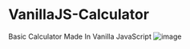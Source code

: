 # VanillaJS-Calculator
 Basic Calculator Made In Vanilla JavaScript
![image](https://github.com/pwnengine/VanillaJS-Calculator/assets/99378532/393d1d6b-9ee0-4506-9748-e784c2913d48)

